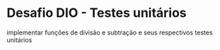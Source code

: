 # Desafio DIO - Testes unitários

implementar funções de divisão e subtração e seus respectivos testes unitários
